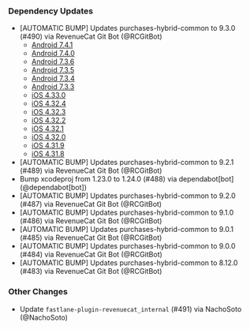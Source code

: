 ### Dependency Updates
* [AUTOMATIC BUMP] Updates purchases-hybrid-common to 9.3.0 (#490) via RevenueCat Git Bot (@RCGitBot)
  * [Android 7.4.1](https://github.com/RevenueCat/purchases-android/releases/tag/7.4.1)
  * [Android 7.4.0](https://github.com/RevenueCat/purchases-android/releases/tag/7.4.0)
  * [Android 7.3.6](https://github.com/RevenueCat/purchases-android/releases/tag/7.3.6)
  * [Android 7.3.5](https://github.com/RevenueCat/purchases-android/releases/tag/7.3.5)
  * [Android 7.3.4](https://github.com/RevenueCat/purchases-android/releases/tag/7.3.4)
  * [Android 7.3.3](https://github.com/RevenueCat/purchases-android/releases/tag/7.3.3)
  * [iOS 4.33.0](https://github.com/RevenueCat/purchases-ios/releases/tag/4.33.0)
  * [iOS 4.32.4](https://github.com/RevenueCat/purchases-ios/releases/tag/4.32.4)
  * [iOS 4.32.3](https://github.com/RevenueCat/purchases-ios/releases/tag/4.32.3)
  * [iOS 4.32.2](https://github.com/RevenueCat/purchases-ios/releases/tag/4.32.2)
  * [iOS 4.32.1](https://github.com/RevenueCat/purchases-ios/releases/tag/4.32.1)
  * [iOS 4.32.0](https://github.com/RevenueCat/purchases-ios/releases/tag/4.32.0)
  * [iOS 4.31.9](https://github.com/RevenueCat/purchases-ios/releases/tag/4.31.9)
  * [iOS 4.31.8](https://github.com/RevenueCat/purchases-ios/releases/tag/4.31.8)
* [AUTOMATIC BUMP] Updates purchases-hybrid-common to 9.2.1 (#489) via RevenueCat Git Bot (@RCGitBot)
* Bump xcodeproj from 1.23.0 to 1.24.0 (#488) via dependabot[bot] (@dependabot[bot])
* [AUTOMATIC BUMP] Updates purchases-hybrid-common to 9.2.0 (#487) via RevenueCat Git Bot (@RCGitBot)
* [AUTOMATIC BUMP] Updates purchases-hybrid-common to 9.1.0 (#486) via RevenueCat Git Bot (@RCGitBot)
* [AUTOMATIC BUMP] Updates purchases-hybrid-common to 9.0.1 (#485) via RevenueCat Git Bot (@RCGitBot)
* [AUTOMATIC BUMP] Updates purchases-hybrid-common to 9.0.0 (#484) via RevenueCat Git Bot (@RCGitBot)
* [AUTOMATIC BUMP] Updates purchases-hybrid-common to 8.12.0 (#483) via RevenueCat Git Bot (@RCGitBot)
### Other Changes
* Update `fastlane-plugin-revenuecat_internal` (#491) via NachoSoto (@NachoSoto)

